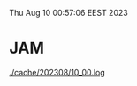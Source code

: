 Thu Aug 10 00:57:06 EEST 2023
# JAM
<a href='./cache/202308/10_00.log'>./cache/202308/10_00.log</a>
